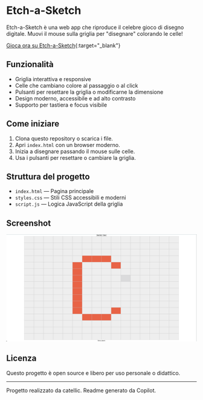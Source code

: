 # Etch-a-Sketch

Etch-a-Sketch è una web app che riproduce il celebre gioco di disegno digitale. Muovi il mouse sulla griglia per "disegnare" colorando le celle!
  
[Gioca ora su Etch-a-Sketch](https://catellic.github.io/etch-a-sketch/){:target="_blank"} <!-- Apri in una nuova scheda -->
  
## Funzionalità

- Griglia interattiva e responsive
- Celle che cambiano colore al passaggio o al click
- Pulsanti per resettare la griglia o modificarne la dimensione
- Design moderno, accessibile e ad alto contrasto
- Supporto per tastiera e focus visibile

## Come iniziare

1. Clona questo repository o scarica i file.
2. Apri `index.html` con un browser moderno.
3. Inizia a disegnare passando il mouse sulle celle.
4. Usa i pulsanti per resettare o cambiare la griglia.

## Struttura del progetto

- `index.html` — Pagina principale
- `styles.css` — Stili CSS accessibili e moderni
- `script.js` — Logica JavaScript della griglia

## Screenshot

![Etch-a-Sketch Screenshot](home.png) <!-- Inserisci uno screenshot se disponibile -->

## Licenza

Questo progetto è open source e libero per uso personale o didattico.

---

Progetto realizzato da catellic.
Readme generato da Copilot.